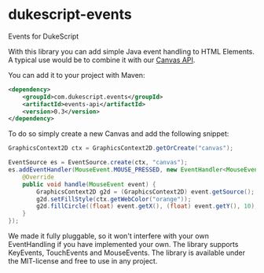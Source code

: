 # dukescript-events
Events for DukeScript

With this library you can add simple Java event handling to HTML Elements. A typical
use would be to combine it with our [Canvas API](https://dukescript.com/javadoc/canvas/).

You can add it to your project with Maven:

```xml
<dependency>
    <groupId>com.dukescript.events</groupId>
    <artifactId>events-api</artifactId>
    <version>0.3</version>
</dependency>
```


To do so simply create a new Canvas and add the following snippet:

```java
GraphicsContext2D ctx = GraphicsContext2D.getOrCreate("canvas");       

EventSource es = EventSource.create(ctx, "canvas");
es.addEventHandler(MouseEvent.MOUSE_PRESSED, new EventHandler<MouseEvent>() {
    @Override
    public void handle(MouseEvent event) {
        GraphicsContext2D g2d = (GraphicsContext2D) event.getSource();
        g2d.setFillStyle(ctx.getWebColor("orange"));
        g2d.fillCircle((float) event.getX(), (float) event.getY(), 10);
    }
});
```


We made it fully pluggable, so it won't interfere with your own EventHandling if you 
have implemented your own. The library supports KeyEvents, TouchEvents and MouseEvents.
The library is available under the MIT-license and free to use in any project.

